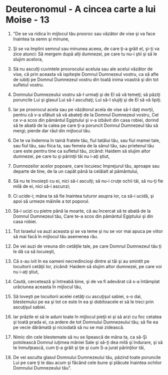 # Deuteronomul - A cincea carte a lui Moise - 13

1. "De se va ridica în mijlocul tău prooroc sau văzător de vise şi va face înaintea ta semn şi minune, 

2. Şi se va împlini semnul sau minunea aceea, de care ţi-a grăit el, şi-ţi va zice atunci: Să mergem după alţi dumnezei, pe care tu nu-i ştii şi să le slujim acelora, 

3. Să nu asculţi cuvintele proorocului aceluia sau ale acelui văzător de vise, că prin aceasta vă ispiteşte Domnul Dumnezeul vostru, ca să afle de iubiţi pe Domnul Dumnezeul vostru din toată inima voastră şi din tot sufletul vostru. 

4. Domnului Dumnezeului vostru să-I urmaţi şi de El să vă temeţi; să păziţi poruncile Lui şi glasul Lui să-l ascultaţi; Lui să-I slujiţi şi de El să vă lipiţi. 

5. Iar pe proorocul acela sau pe văzătorul acela de vise să-l daţi morţii, pentru că v-a sfătuit să vă abateţi de la Domnul Dumnezeul vostru, Cel ce v-a scos din pământul Egiptului şi v-a izbăvit din casa robiei, dorind să te abată de la calea pe care ţi-a poruncit Domnul Dumnezeul tău să mergi; pierde dar răul din mijlocul tău. 

6. De te va îndemna în taină fratele tău, fiul tatălui tău, sau fiul mamei tale, sau fiul tău, sau fiica ta, sau femeia de la sânul tău, sau prietenul tău care este pentru tine ca sufletul tău, zicând: Haidem să slujim altor dumnezei, pe care tu şi părinţii tăi nu i-aţi ştiut, 

7. Dumnezeilor acelor popoare, care locuiesc împrejurul tău, aproape sau departe de tine, de la un capăt până la celălalt al pământului, 

8. Să nu te învoieşti cu ei, nici să-i asculţi; să nu-i cruţe ochii tăi, să nu-ţi fie milă de ei, nici să-i ascunzi; 

9. Ci ucide-i; mâna ta să fie înaintea tuturor asupra lor, ca să-i ucidă, şi apoi să urmeze mâinile a tot poporul. 

10. Să-i ucizi cu pietre până la moarte, că au încercat să te abată de la Domnul Dumnezeul tău, Care te-a scos din pământul Egiptului şi din casa robiei. 

11. Tot Israelul va auzi aceasta şi se va teme şi nu se vor mai apuca pe viitor să mai facă în mijlocul tău asemenea rău. 

12. De vei auzi de vreuna din cetăţile tale, pe care Domnul Dumnezeul tău ţi le dă ca să locuieşti, 

13. Că s-au ivit în ea oameni necredincioşi dintre ai tăi şi au smintit pe locuitorii cetăţii lor, zicând: Haidem să slujim altor dumnezei, pe care voi nu i-aţi ştiut, 

14. Caută, cercetează şi întreabă bine, şi de va fi adevărat că s-a întâmplat urâciunea aceasta în mijlocul tău, 

15. Să loveşti pe locuitorii acelei cetăţi cu ascuţişul sabiei, s-o dai, blestemului pe ea şi tot ce este în ea şi dobitoacele ei să le treci prin ascuţişul sabiei. 

16. Iar prăzile ei să le aduni toate în mijlocul pieţii ei şi să arzi cu foc cetatea şi toată prada ei, ca ardere de tot Domnului Dumnezeului tău; să fie ea pe vecie dărâmată şi niciodată să nu se mai zidească. 

17. Nimic din cele blestemate să nu se lipească de mâna ta, ca să-Şi potolească Domnul iuţimea mâniei Sale şi să-ţi dea milă şi îndurare, şi să te înmulţească, cum ţi-a grăit şi ţie şi cum S-a jurat părinţilor tăi, 

18. De vei asculta glasul Domnului Dumnezeului tău, păzind toate poruncile Lui pe care ţi le dau acum şi făcând cele bune şi plăcute înaintea ochilor Domnului Dumnezeului tău". 

